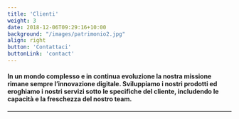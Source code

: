 ```yaml
---
title: 'Clienti'
weight: 3
date: 2018-12-06T09:29:16+10:00
background: "/images/patrimonio2.jpg"
align: right
button: 'Contattaci'
buttonLink: 'contact'
---
```


#### In un mondo complesso e in continua evoluzione la nostra missione rimane sempre l’innovazione digitale. Sviluppiamo i nostri prodotti ed eroghiamo i nostri servizi sotto le specifiche del cliente, includendo le capacità e la freschezza del nostro team.

---

